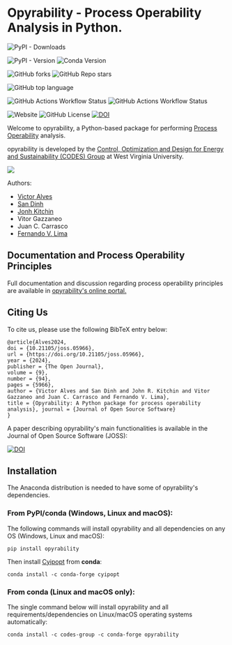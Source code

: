 # Opyrability - Process Operability Analysis in Python.

![PyPI - Downloads](https://img.shields.io/pypi/dm/opyrability)


![PyPI - Version](https://img.shields.io/pypi/v/opyrability) 
![Conda Version](https://img.shields.io/conda/v/codes-group/opyrability)


![GitHub forks](https://img.shields.io/github/forks/codes-group/opyrability)
![GitHub Repo stars](https://img.shields.io/github/stars/codes-group/opyrability)


![GitHub top language](https://img.shields.io/github/languages/top/codes-group/opyrability)

![GitHub Actions Workflow Status](https://img.shields.io/github/actions/workflow/status/codes-group/opyrability/.github%2Fworkflows%2Fpython-publish.yml)
![GitHub Actions Workflow Status](https://img.shields.io/github/actions/workflow/status/codes-group/opyrability/.github%2Fworkflows%2Fpublish_conda.yml)


![Website](https://img.shields.io/website?url=https%3A%2F%2Fcodes-group.github.io%2Fopyrability%2F)
![GitHub License](https://img.shields.io/github/license/codes-group/opyrability)
[![DOI](https://joss.theoj.org/papers/10.21105/joss.05966/status.svg)](https://doi.org/10.21105/joss.05966)


Welcome to opyrability, a Python-based package for performing [Process Operability](https://www.sciencedirect.com/science/article/pii/S1474667017338028) analysis.

opyrability is developed by the [Control, Optimization and Design for Energy and Sustainability (CODES) Group](https://fernandolima.faculty.wvu.edu/) at West Virginia University.

![](/docs/opyrability_overview.png)

Authors:
- [Victor Alves](https://github.com/victoraalves)
- [San Dinh](https://github.com/sanqdinh)
- [Jonh Kitchin](https://github.com/jkitchin)
- Vitor Gazzaneo
- Juan C. Carrasco
- [Fernando V. Lima](https://github.com/fvlima-codes)

## Documentation and Process Operability Principles

Full documentation and discussion regarding process operability principles are available in [opyrability's online portal.](https://codes-group.github.io/opyrability/)

## Citing Us

To cite us, please use the following BibTeX entry below:

```
@article{Alves2024, 
doi = {10.21105/joss.05966}, 
url = {https://doi.org/10.21105/joss.05966}, 
year = {2024}, 
publisher = {The Open Journal}, 
volume = {9}, 
number = {94}, 
pages = {5966}, 
author = {Victor Alves and San Dinh and John R. Kitchin and Vitor Gazzaneo and Juan C. Carrasco and Fernando V. Lima}, 
title = {Opyrability: A Python package for process operability analysis}, journal = {Journal of Open Source Software} 
}
```

A paper describing opyrability's main functionalities is available in the Journal of Open Source Software (JOSS):

[![DOI](https://joss.theoj.org/papers/10.21105/joss.05966/status.svg)](https://doi.org/10.21105/joss.05966)



## Installation

The Anaconda distribution is needed to have some of opyrability's dependencies.

### From PyPI/conda (Windows, Linux and macOS):

The following commands will install opyrability and all dependencies on any OS (Windows, Linux and macOS):

```console
pip install opyrability
```

Then install [Cyipopt](https://github.com/mechmotum/cyipopt) from **conda**:

```console
conda install -c conda-forge cyipopt
```

### From conda (Linux and macOS only):

The single command below will install opyrability and all requirements/dependencies on Linux/macOS  operating systems automatically:

```console
conda install -c codes-group -c conda-forge opyrability
```


